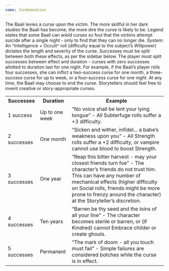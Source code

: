 ```yaml
---
name: Condemnation
---
```


The Baali levies a curse upon the victim. The more skillful in her dark studies the Baali has become, the more dire the curse is likely to be. Legend states that some Baali can wield curses so foul that the victims attempt suicide after a single night - only to find that they can no longer die.
_System_: An ^Intelligence + Occult^ roll (difficulty equal to the subject’s Willpower) dictates the length and severity of the curse. Successes must be split between both these effects, as per the sidebar below. The player must split successes between effect and duration - curses with zero successes allotted to duration last for one night. For example, if the Baali’s player rolls four successes, she can inflict a two-success curse for one month, a three-success curse for up to week, or a four-success curse for one night. At any time, the Baali may choose to end the curse. Storytellers should feel free to invent creative or story-appropriate curses.
<table><tr><th>Successes</th><th>Duration</th><th>Example</th></tr><tr><td>1 success</td><td>Up to one week</td><td>“No voice shall be lent your lying tongue” - All Subterfuge rolls suffer a +3 difficulty.</td></tr><tr><td>2 successes</td><td>One month</td><td>“Sicken and wither, infidel... a babe’s weakness upon you” - All Strength rolls suffer a +2 difficulty, or vampire cannot use blood to boost Strength.</td></tr><tr><td>3 successes</td><td>One year</td><td>“Reap this bitter harvest - may your closest friends turn foe” - The character’s friends do not trust him. This can have any number of mechanical effects (higher difficulty on Social rolls, friends might be more prone to frenzy around the character) at the Storyteller’s discretion.</td></tr><tr><td>4 successes</td><td>Ten years</td><td>“Barren be thy seed and the loins of all your line” - The character becomes sterile or barren, or (if Kindred) cannot Embrace childer or create ghouls.</td></tr><tr><td>5 successes</td><td>Permanent</td><td>“The mark of doom - all you touch must fail” - Simple failures are considered botches while the curse is in effect.</td></tr></table>